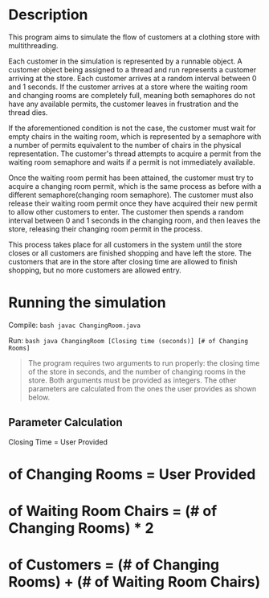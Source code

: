 # Description
This program aims to simulate the flow of customers at a clothing store with multithreading. 

Each customer in the simulation is represented by a runnable object. A customer object being assigned to a thread and run represents
a customer arriving at the store. Each customer arrives at a random interval between 0 and 1 seconds. If the customer arrives at a store
where the waiting room and changing rooms are completely full, meaning both semaphores do not have any available permits, the customer
leaves in frustration and the thread dies.

If the aforementioned condition is not the case, the customer must wait for empty chairs in the waiting room, which is represented by a semaphore 
with a number of permits equivalent to the number of chairs in the physical representation. The customer's thread attempts to acquire a permit from 
the waiting room semaphore and waits if a permit is not immediately available.

Once the waiting room permit has been attained, the customer must try to acquire a changing room permit, which is the same process as before with a different
semaphore(changing room semaphore). The customer must also release their waiting room permit once they have acquired their new permit to allow other customers to enter. 
The customer then spends a random interval between 0 and 1 seconds in the changing room, and then leaves the store, releasing their changing room permit in the process.

This process takes place for all customers in the system until the store closes or all customers are finished shopping and have left the store. The customers that
are in the store after closing time are allowed to finish shopping, but no more customers are allowed entry.

# Running the simulation
Compile:
    ```bash
    javac ChangingRoom.java
    ```

Run:
    ```bash
    java ChangingRoom [Closing time (seconds)] [# of Changing Rooms]
    ```
   
> The program requires two arguments to run properly: the closing time of the store in seconds, and the number of changing rooms in the store. Both
arguments must be provided as integers. The other parameters are calculated from the ones the user provides as shown below.

## Parameter Calculation
Closing Time = User Provided
# of Changing Rooms = User Provided
# of Waiting Room Chairs = (# of Changing Rooms) * 2
# of Customers = (# of Changing Rooms) + (# of Waiting Room Chairs)
